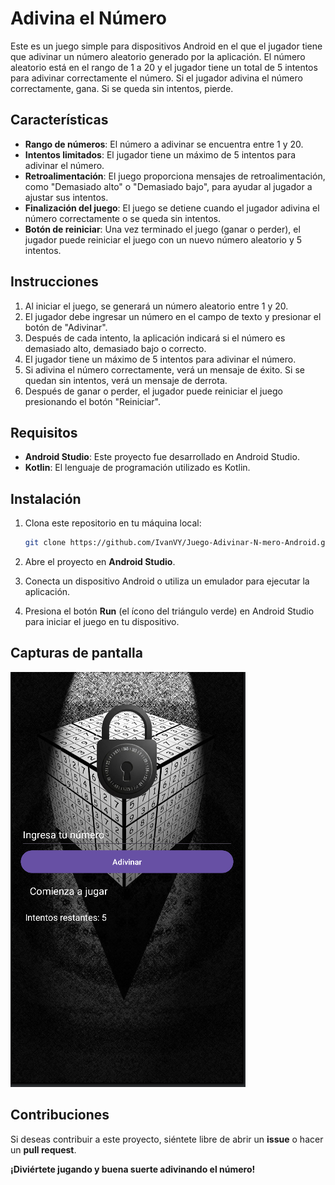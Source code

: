 # Adivina el Número

Este es un juego simple para dispositivos Android en el que el jugador tiene que adivinar un número aleatorio generado por la aplicación. El número aleatorio está en el rango de 1 a 20 y el jugador tiene un total de 5 intentos para adivinar correctamente el número. Si el jugador adivina el número correctamente, gana. Si se queda sin intentos, pierde.

## Características

- **Rango de números**: El número a adivinar se encuentra entre 1 y 20.
- **Intentos limitados**: El jugador tiene un máximo de 5 intentos para adivinar el número.
- **Retroalimentación**: El juego proporciona mensajes de retroalimentación, como "Demasiado alto" o "Demasiado bajo", para ayudar al jugador a ajustar sus intentos.
- **Finalización del juego**: El juego se detiene cuando el jugador adivina el número correctamente o se queda sin intentos.
- **Botón de reiniciar**: Una vez terminado el juego (ganar o perder), el jugador puede reiniciar el juego con un nuevo número aleatorio y 5 intentos.

## Instrucciones

1. Al iniciar el juego, se generará un número aleatorio entre 1 y 20.
2. El jugador debe ingresar un número en el campo de texto y presionar el botón de "Adivinar".
3. Después de cada intento, la aplicación indicará si el número es demasiado alto, demasiado bajo o correcto.
4. El jugador tiene un máximo de 5 intentos para adivinar el número.
5. Si adivina el número correctamente, verá un mensaje de éxito. Si se quedan sin intentos, verá un mensaje de derrota.
6. Después de ganar o perder, el jugador puede reiniciar el juego presionando el botón "Reiniciar".

## Requisitos

- **Android Studio**: Este proyecto fue desarrollado en Android Studio.
- **Kotlin**: El lenguaje de programación utilizado es Kotlin.

## Instalación

1. Clona este repositorio en tu máquina local:
    ```bash
    git clone https://github.com/IvanVY/Juego-Adivinar-N-mero-Android.git
    ```

2. Abre el proyecto en **Android Studio**.

3. Conecta un dispositivo Android o utiliza un emulador para ejecutar la aplicación.

4. Presiona el botón **Run** (el ícono del triángulo verde) en Android Studio para iniciar el juego en tu dispositivo.

## Capturas de pantalla

![Captura](Captura.PNG)

## Contribuciones

Si deseas contribuir a este proyecto, siéntete libre de abrir un **issue** o hacer un **pull request**.


**¡Diviértete jugando y buena suerte adivinando el número!**
